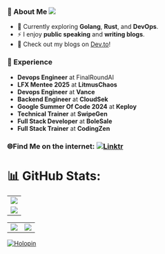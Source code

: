 ### 🌟 About Me ![](https://komarev.com/ghpvc/?username=SkySingh04&label=Profile+views&style=for-the-badge&color=green)  

- 🔭 Currently exploring **Golang**, **Rust**, and **DevOps**.  
- ⚡ I enjoy **public speaking** and **writing blogs**.
- 📖 Check out my blogs on [Dev.to](https://dev.to/skysingh04)!  


### 💼 Experience  
- **Devops Engineer** at FinalRoundAI
- **LFX Mentee 2025** at **LitmusChaos**
- **Devops Engineer** at **Vance**  
- **Backend Engineer** at **CloudSek**  
- **Google Summer Of Code 2024** at **Keploy**  
- **Technical Trainer** at **SwipeGen**  
- **Full Stack Developer** at **BoleSale**  
- **Full Stack Trainer** at **CodingZen**  

### 🌐Find Me on the internet: [![Linktr](https://img.shields.io/badge/linktree-1de9b6?logo=linktree&logoColor=white)](https://linktr.ee/skysingh04)

# 📊 GitHub Stats:
<table>
  <tr>
    <td>
      <img src="https://github-readme-streak-stats.herokuapp.com?user=SkySingh04&theme=neon-palenight&hide_border=true&card_width=705">
     </td>
   </tr>
  <tr>
    <td>
      <img src="http://github-profile-summary-cards.vercel.app/api/cards/profile-details?username=SkySingh04&theme=2077">
     </td>
   </tr>
</table><table>
  <tr>
    <td><img src="http://github-profile-summary-cards.vercel.app/api/cards/stats?username=SkySingh04&theme=aura_dark"></td>
    <td><img src="http://github-profile-summary-cards.vercel.app/api/cards/most-commit-language?username=SkySingh04&theme=aura_dark"></td>
  </tr>
</table>

[![Holopin](https://holopin.me/skysingh04)](https://holopin.io/@skysingh04)


